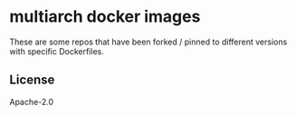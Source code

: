 # multiarch docker images

These are some repos that have been forked / pinned to different versions with specific Dockerfiles.

## License

Apache-2.0